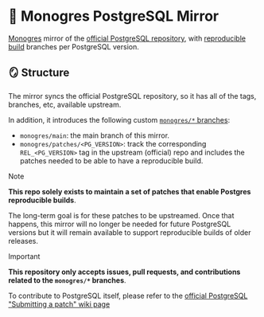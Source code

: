 # 🐘 Monogres PostgreSQL Mirror

[Monogres] mirror of the [official PostgreSQL repository], with [reproducible
build] branches per PostgreSQL version.

## 🪞 Structure

The mirror syncs the official PostgreSQL repository, so it has all of the tags,
branches, etc, available upstream.

In addition, it introduces the following custom [`monogres/*` branches]:

- `monogres/main`: the main branch of this mirror.
- `monogres/patches/<PG_VERSION>`: track the corresponding `REL_<PG_VERSION>`
  tag in the upstream (official) repo and includes the patches needed to be
  able to have a reproducible build.

> [!NOTE]
> **This repo solely exists to maintain a set of patches that enable Postgres
> reproducible builds**.
>
> The long-term goal is for these patches to be upstreamed. Once that happens,
> this mirror will no longer be needed for future PostgreSQL versions but it
> will remain available to support reproducible builds of older releases.

> [!IMPORTANT]
> **This repository only accepts issues, pull requests, and contributions
> related to the `monogres/*` branches**.
>
> To contribute to PostgreSQL itself, please refer to the [official PostgreSQL
> "Submitting a patch" wiki page]

<!-- Links -->

[Monogres]: https://github.com/monogres/monogres
[`monogres/*` branches]: https://github.com/monogres/postgres/branches/all?query=monogres
[official PostgreSQL repository]: https://git.postgresql.org/gitweb/?p=postgresql.git
[official PostgreSQL "Submitting a patch" wiki page]: https://wiki.postgresql.org/wiki/Submitting_a_Patch
[reproducible build]: https://reproducible-builds.org
